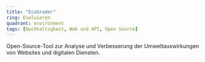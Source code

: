 ```yaml
---
title: "EcoGrader"
ring: Evaluieren
quadrant: environment
tags: [Nachhaltigkeit, Web und API, Open Source]
---
```


Open-Source-Tool zur Analyse und Verbesserung der Umweltauswirkungen von Websites und digitalen Diensten.
